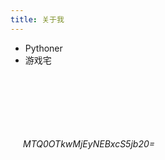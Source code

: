 ```yaml
---
title: 关于我
---
```


<link rel="stylesheet" href="../font-awesome/css/font-awesome.min.css">

* Pythoner
* 游戏宅

<br/>
<br/>
<br/>
<br/>
<br/>
<br/>
<div>
    <a href="https://github.com/flylzj" style="margin-right:20px;border:none;">
        <i class="fa fa-github fa-1x" aria-hidden="true"></i>
    </a>
    <i></i>
    <i class="fa fa-envelope fa-1x" aria-hidden="true">MTQ0OTkwMjEyNEBxcS5jb20=</i>
</div>